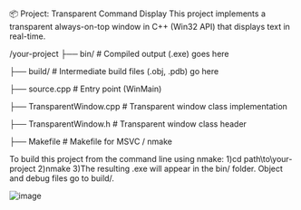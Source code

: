 📦 Project: Transparent Command Display
This project implements a transparent always-on-top window in C++ (Win32 API) that displays text in real-time.

/your-project
├── bin/                      # Compiled output (.exe) goes here

├── build/                    # Intermediate build files (.obj, .pdb) go here

├── source.cpp                # Entry point (WinMain)

├── TransparentWindow.cpp     # Transparent window class implementation

├── TransparentWindow.h       # Transparent window class header

├── Makefile                  # Makefile for MSVC / nmake

To build this project from the command line using nmake:
1)cd path\to\your-project
2)nmake
3)The resulting .exe will appear in the bin/ folder. Object and debug files go to build/.


![image](https://github.com/user-attachments/assets/fb328235-eda0-448b-a5e1-d532a305b071)
